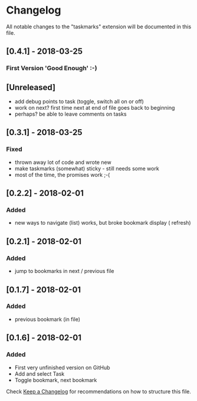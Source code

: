 # Changelog
All notable changes to the "taskmarks" extension will be documented in this file.

## [0.4.1] - 2018-03-25
### First Version 'Good Enough' :-)

## [Unreleased]
- add debug points to task (toggle, switch all on or off)
- work on next? first time next at end of file goes back to beginning
- perhaps? be able to leave comments on tasks

## [0.3.1] - 2018-03-25
### Fixed
- thrown away lot of code and wrote new
- make taskmarks (somewhat) sticky - still needs some work
- most of the time, the promises work ;-(

## [0.2.2] - 2018-02-01
### Added
- new ways to navigate (list) works, but broke bookmark display ( refresh)

## [0.2.1] - 2018-02-01
### Added
- jump to bookmarks in next / previous file

## [0.1.7] - 2018-02-01
### Added
- previous bookmark (in file)

## [0.1.6] - 2018-02-01
### Added
- First very unfinished version on GitHub
- Add and select Task
- Toggle bookmark, next bookmark


Check [Keep a Changelog](http://keepachangelog.com/) for recommendations on how to structure this file.

